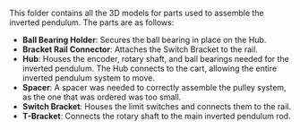 This folder contains all the 3D models for parts used to assemble the inverted pendulum. The parts are as follows:

- **Ball Bearing Holder**: Secures the ball bearing in place on the Hub.
- **Bracket Rail Connector**: Attaches the Switch Bracket to the rail.
- **Hub**: Houses the encoder, rotary shaft, and ball bearings needed for the inverted pendulum. The Hub connects to the cart, allowing the entire inverted pendulum system to move.
- **Spacer**: A spacer was needed to correctly assemble the pulley system, as the one that was ordered was too small.
- **Switch Bracket**: Houses the limit switches and connects them to the rail.
- **T-Bracket**: Connects the rotary shaft to the main inverted pendulum rod.
